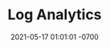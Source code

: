 ---
layout: awsdemos
title: Log Analytics
authors: 
  - virajp

date:   2021-05-17 01:01:01 -0700
categories: use-case-demo
---
